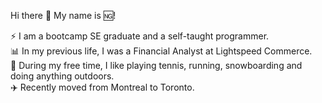Hi there 👋 
My name is 🆖!

⚡️ I am a bootcamp SE graduate and a self-taught programmer.
<br />
📊 In my previous life, I was a Financial Analyst at Lightspeed Commerce.
<br />
🎾 During my free time, I like playing tennis, running, snowboarding and doing anything outdoors.
<br />
✈️ Recently moved from Montreal to Toronto.
